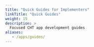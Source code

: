 ```yaml
---
title: "Quick Guides for Implementers"
linkTitle: "Quick Guides"
weight: 15
description: >
  Focused CHT app development guides
aliases:
   - /apps/guides/
---
```

